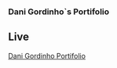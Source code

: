 ### Dani Gordinho`s Portifolio

## Live
[Dani Gordinho Portifolio](https://danigordinho.netlify.app/)
